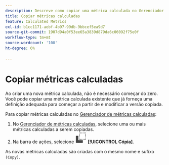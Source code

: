 ```yaml
---
description: Descreve como copiar uma métrica calculada no Gerenciador de métricas calculadas
title: Copiar métricas calculadas
feature: Calculated Metrics
exl-id: b1cc1171-aebf-4b97-99db-9bbcef5ea9d7
source-git-commit: 1907d94a0f53ee65a3839d879da6c06092f75e0f
workflow-type: tm+mt
source-wordcount: '100'
ht-degree: 6%

---
```


# Copiar métricas calculadas

Ao criar uma nova métrica calculada, não é necessário começar do zero. Você pode copiar uma métrica calculada existente que já forneça uma definição adequada para começar a partir de e modificar a versão copiada.

Para copiar métricas calculadas no [Gerenciador de métricas calculadas](cm-manager.md):

1. No [Gerenciador de métricas calculadas](cm-manager.md), selecione uma ou mais métricas calculadas a serem copiadas.
1. Na barra de ações, selecione ![Cópia](/help/assets/icons/Copy.svg) **[!UICONTROL Cópia]**.

As novas métricas calculadas são criadas com o mesmo nome e sufixo `(Copy)`.
